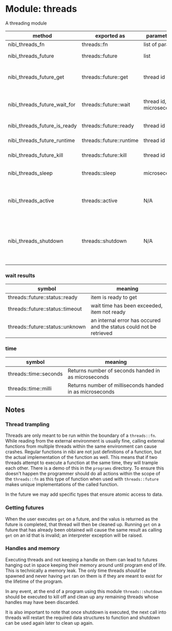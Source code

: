 # Module: threads

A threading module

| method  | exported as    | parameters | returns
|----     |----            |----        |----
| nibi_threads_fn | threads::fn | list of params | variable
| nibi_threads_future | threads::future | list | integer thread id
| nibi_threads_future_get | threads::future::get | thread id | resulting value, or nil if not ready
| nibi_threads_future_wait_for | threads::future::wait | thread id, microseconds | integer (ready, timeout, unknown)
| nibi_threads_future_is_ready | threads::future::ready | thread id | integer 1 = ready
| nibi_threads_future_runtime  | threads::future::runtime | thread id | get ms runtime
| nibi_threads_future_kill     | threads::future::kill | thread id | integer 1 = killed
| nibi_threads_sleep           | threads::sleep | microseconds | parameter in unmodified
| nibi_threads_active          | threads::active | N/A | number of active threads from module
| nibi_threads_shutdown        | threads::shutdown | N/A | 1 when complete. All running threads will be killed and cleaned.

### wait results

| symbol            | meaning
|----               |----
| threads::future::status::ready | item is ready to get
| threads::future::status::timeout | wait time has been exceeded, item not ready
| threads::future::status::unknown | an internal error has occured and the status could not be retrieved

### time

| symbol            | meaning
|----               |----
| threads::time::seconds | Returns number of seconds handed in as microseconds
| threads::time::milli   | Returns number of milliseconds handed in as microseconds

## Notes

### Thread trampling

Threads are only meant to be run within the boundary of a `threads::fn`. While
reading from the external environment is usually fine, calling external functions
from multiple threads within the same environment can cause crashes. Regular functions in
nibi are not just definitions of a function, but the actual implementation of the function as well.
This means that if two threads attempt to execute a function at the same time, they will trample
each other. There is a demo of this in the `programs` directory. To ensure this doesn't happen
the programmer should do all actions within the scope of the `threads::fn` as this type of function
when used with `threads::future` makes unique implementations of the called function. 

In the future we may add specific types that ensure atomic access to data.

### Getting futures

When the user executes `get` on a future, and the valus is returned as the future is completed,
that thread will then be cleaned up. Running `get` on a future that has already been obtained
will cause the same result as calling `get` on an id that is invalid; an interpreter exception
will be raised.

### Handles and memory

Executing threads and not keeping a handle on them can lead to futures hanging out in space keeping their
memory around until program end of life. This is technically a memory leak. The only time threads
_should_ be spawned and never having `get` ran on them is if they are meant to exist for the lifetime of
the program.

In any event, at the end of a program using this module `threads::shutdown` should be executed to kill
off and clean up any remaining threads whose handles may have been discarded.

It is also important to note that once shutdown is executed, the next call into threads will restart the
required data structures to function and shutdown can be used again later to clean up again.
